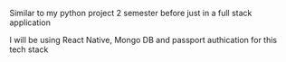 Similar to my python project 2 semester before just in a full stack application

I will be using React Native, Mongo DB and passport authication for this tech stack